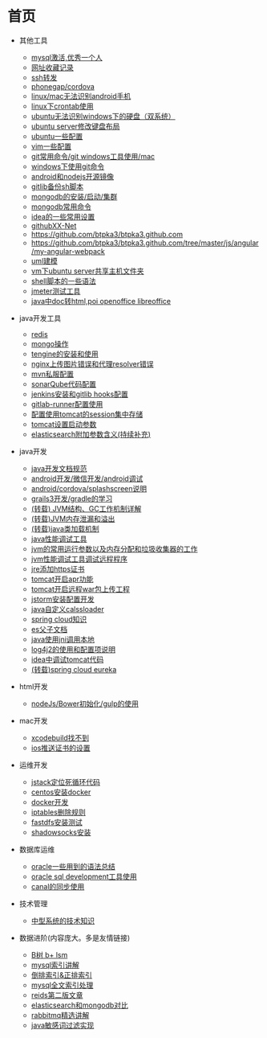 # 首页

* 其他工具
  
  * [mysql激活,优秀一个人](https://www.jianshu.com/p/5f693b4c9468)
  * [网址收藏记录](urlCollection)
  * [ssh转发](sshforwrod)
  * [phonegap/cordova](phonegap)
  * [linux/mac无法识别android手机](android)
  * [linux下crontab使用](crontab)
  * [ubuntu无法识别windows下的硬盘（双系统）](unableDisk)
  * [ubuntu server修改键盘布局](serverKeyWord)
  * [ubuntu一些配置](ubuntu)
  * [vim一些配置](vim)
  * [git常用命令/git windows工具使用/mac](git)
  * [windows下使用git命令](gitWindows)
  * [android和nodejs开源镜像](android)
  * [gitlib备份sh脚本](gitlibBack)
  * [mongodb的安装/启动/集群](mongodb)
  * [mongodb常用命令](mongodbCmd)
  * [idea的一些常用设置]( idea)
  * [githubXX-Net](https://github.com/XX-net/XX-Net/wiki/Register-Google-appid)
  * https://github.com/btpka3/btpka3.github.com
  * https://github.com/btpka3/btpka3.github.com/tree/master/js/angular/my-angular-webpack
  * [uml建模](umlAstah)
  * [vm下ubuntu server共享主机文件夹](vmShare)
  * [shell脚本的一些语法](shell)
  * [jmeter测试工具](jmetertest)
  * [java中doc转html,poi openoffice libreoffice](javaDocToHtmlAndOffice)

* java开发工具
  
  * [redis](redis)
  * [mongo操作](mongo)
  * [tengine的安装和使用](tengine)
  * [nginx上传图片错误和代理resolver错误](nginxMaxBuff)
  * [mvn私服配置](nexus)
  * [sonarQube代码配置](sonar)
  * [jenkins安装和gitlib hooks配置](jenkins)
  * [gitlab-runner配置使用](gitlab-runner)
  * [配置使用tomcat的session集中存储](tomcat-session)
  * [tomcat设置启动参数](tomcat-setenv)
  * [elasticsearch附加参数含义(持续补充)](elasticsearchproperties)

* java开发
  
  * [java开发文档规范](groovyDoc)
  * [android开发/微信开发/android调试](androidDevelop)
  * [android/cordova/splashscreen说明](splashscreen)
  * [grails3开发/gradle的学习](grailsGradle)
  * [(转载) JVM结构、GC工作机制详解 ](http://blog.csdn.net/tonytfjing/article/details/44278233)
  * [(转载)JVM内存泄漏和溢出 ](http://blog.csdn.net/buutterfly/article/details/6617375)
  * [(转载)java类加载机制](http://www.cnblogs.com/panxuejun/p/5875481.html)
  * [java性能调试工具](jvmDebug)
  * [jvm的常用运行参数以及内存分配和垃圾收集器的工作](jvmXmSurvivor)
  * [jvm性能调试工具调试远程程序](jvmRemotePerformance)
  * [jre添加https证书](jreHttps)
  * [tomcat开启apr功能](tomcatApr)
  * [tomcat开启远程war包上传工程](tomcatOriginWar)
  * [jstorm安装配置开发](jstormDeveloper)
  * [java自定义calssloader](javaClassLoader)
  * [spring cloud知识](springCloudknowledge)
  * [es父子文档](elasticleftjoin)
  * [java使用jni调用本地](javajniclass)
  * [log4j2的使用和配置项说明](log4j2InfoAndUse)
  * [idea中调试tomcat代码](ideaDebugTomcat8)
  * [(转载)spring cloud eureka](https://blog.csdn.net/cqupt2010212062/article/details/78750104)

* html开发
  
  * [nodeJs/Bower初始化/gulp的使用](bower)

* mac开发
  
  * [xcodebuild找不到](macXcode)
  * [ios推送证书的设置](iphoneAPN)

* 运维开发
  
  * [jstack定位死循环代码](linuxJstackJava)
  * [centos安装docker](installDocker)
  * [docker开发](docker)
  * [iptables删除规则](iptables)
  * [fastdfs安装测试](fastdfs)
  * [shadowsocks安装](shadowsocks)

* 数据库运维
  
  * [oracle一些用到的语法总结](oracleSql)
  * [oracle sql development工具使用](oracleDevelopment)
  * [canal的同步使用](otterAndCanal)

* 技术管理

  * [中型系统的技术知识](developismanager)

* 数据进阶(内容庞大。多是友情链接)
  
  * [B树 b+ lsm](https://blog.csdn.net/u010853261/article/details/78217823)
  * [mysql索引讲解](http://note.youdao.com/noteshare?id=77a6a7f18aae33a73d97b37e07ebdd49)
  * [倒排索引&正排索引](http://note.youdao.com/noteshare?id=e13f5f79e434f909f12744a16bc58f93)
  * [mysql全文索引处理](http://note.youdao.com/noteshare?id=0578f4dbc84225ae0cb98922cee1afc1)
  * [reids第二版文章](https://www.kancloud.cn/kancloud/redisbook/63822)
  * [elasticsearch和mongodb对比](https://app.yinxiang.com/fx/ba38d8c7-0083-4753-ac60-587996c51750)
  * [rabbitmq精选讲解](https://www.jianshu.com/p/833119530699)
  * [java敏感词过滤实现](https://github.com/robert-bor/aho-corasick)
